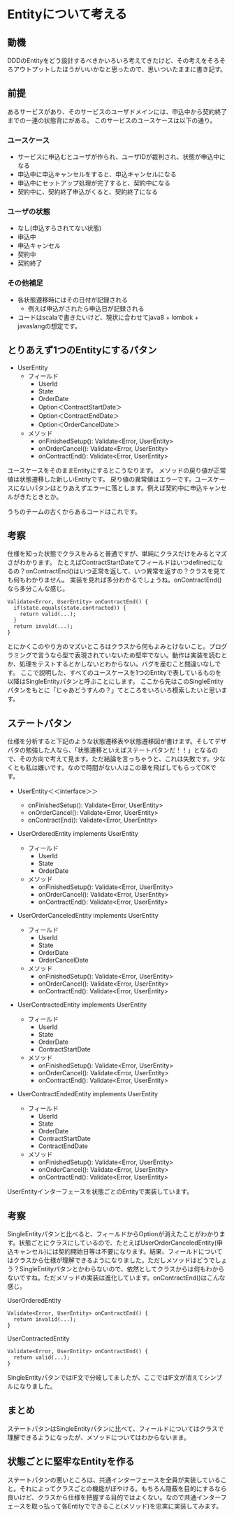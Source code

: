 # Entityについて考える
## 動機
DDDのEntityをどう設計するべきかいろいろ考えてきたけど、その考えをそろそろアウトプットしたほうがいいかなと思ったので、思いついたままに書き記す。

## 前提
あるサービスがあり、そのサービスのユーザドメインには、申込中から契約終了までの一連の状態背にがある。
このサービスのユースケースは以下の通り。

### ユースケース
- サービスに申込むとユーザが作られ、ユーザIDが裁判され、状態が申込中になる
- 申込中に申込キャンセルをすると、申込キャンセルになる
- 申込中にセットアップ処理が完了すると、契約中になる
- 契約中に、契約終了申込がくると、契約終了になる

### ユーザの状態
- なし(申込すらされてない状態)
- 申込中
- 申込キャンセル
- 契約中
- 契約終了

### その他補足
- 各状態遷移時にはその日付が記録される
  - 例えば申込がされたら申込日が記録される
- コードはscalaで書きたいけど、現状に合わせてjava8 + lombok + javaslangの想定です。

## とりあえず1つのEntityにするパタン

- UserEntity
  - フィールド
    - UserId
    - State
    - OrderDate
    - Option＜ContractStartDate＞
    - Option＜ContractEndDate＞
    - Option＜OrderCancelDate＞
  - メソッド
    - onFinishedSetup(): Validate<Error, UserEntity>
    - onOrderCancel(): Validate<Error, UserEntity>
    - onContractEnd(): Validate<Error, UserEntity>

ユースケースをそのままEntityにするとこうなります。
メソッドの戻り値が正常値は状態遷移した新しいEntityです。
戻り値の異常値はエラーです。ユースケースにないパタンはとりあえずエラーに落とします。例えば契約中に申込キャンセルがきたときとか。

うちのチームの古くからあるコードはこれです。

## 考察
仕様を知った状態でクラスをみると普通ですが、単純にクラスだけをみるとマズさがわかります。
たとえばContractStartDateてフィールドはいつdefinedになるの？onContractEnd()はいつ正常を返して、いつ異常を返すの？クラスを見ても何もわかりません。
実装を見れば多分わかるでしょうね。onContractEnd()なら多分こんな感じ。
```
Validate<Error, UserEntity> onContractEnd() {
  if(state.equals(state.contracted)) {
    return valid(...);
  }
  return invald(...);
}
```

とにかくこのやり方のマズいところはクラスから何もよみとけないこと。プログラミングで言うなら型で表現されていないため堅牢でない。動作は実装を読むとか、処理をテストするとかしないとわからない。バグを産むこと間違いなしです。
ここで説明した、すべてのユースケースを1つのEntityで表しているものを以降はSingleEntityパタンと呼ぶことにします。
ここから先はこのSingleEntityパタンをもとに「じゃあどうすんの？」てところをいろいろ模索したいと思います。

## ステートパタン
仕様を分析すると下記のような状態遷移表や状態遷移図が書けます。そしてデザパタの勉強した人なら、「状態遷移といえばステートパタンだ！！」となるので、その方向で考えて見ます。ただ結論を言っちゃうと、これは失敗です。少なくとも私は嫌いです。なので時間がない人はこの章を飛ばしてもらってOKです。

- UserEntity＜＜interface＞＞
  - onFinishedSetup(): Validate<Error, UserEntity>
  - onOrderCancel(): Validate<Error, UserEntity>
  - onContractEnd(): Validate<Error, UserEntity>

- UserOrderedEntity implements UserEntity
  - フィールド
    - UserId
    - State
    - OrderDate
  - メソッド
    - onFinishedSetup(): Validate<Error, UserEntity>
    - onOrderCancel(): Validate<Error, UserEntity>
    - onContractEnd(): Validate<Error, UserEntity>

- UserOrderCanceledEntity implements UserEntity
  - フィールド
    - UserId
    - State
    - OrderDate
    - OrderCancelDate
  - メソッド
    - onFinishedSetup(): Validate<Error, UserEntity>
    - onOrderCancel(): Validate<Error, UserEntity>
    - onContractEnd(): Validate<Error, UserEntity>

- UserContractedEntity implements UserEntity
  - フィールド
    - UserId
    - State
    - OrderDate
    - ContractStartDate
  - メソッド
    - onFinishedSetup(): Validate<Error, UserEntity>
    - onOrderCancel(): Validate<Error, UserEntity>
    - onContractEnd(): Validate<Error, UserEntity>

- UserContractEndedEntity implements UserEntity
  - フィールド
    - UserId
    - State
    - OrderDate
    - ContractStartDate
    - ContractEndDate
  - メソッド
    - onFinishedSetup(): Validate<Error, UserEntity>
    - onOrderCancel(): Validate<Error, UserEntity>
    - onContractEnd(): Validate<Error, UserEntity>

UserEntityインターフェースを状態ごとのEntityで実装しています。

## 考察
SingleEntityパタンと比べると、フィールドからOptionが消えたことがわかります。状態ごとにクラスにしているので、たとえばUserOrderCanceledEntity(申込キャンセル)には契約開始日等は不要になります。結果、フィールドについてはクラスから仕様が理解できるようになりました。ただしメソッドはどうでしょう？SingleEntityパタンとかわらないので、依然としてクラスからは何もわからないですね。ただメソッドの実装は進化しています。onContractEnd()はこんな感じ。

UserOrderedEntity
```
Validate<Error, UserEntity> onContractEnd() {
  return invalid(...);
}
```

UserContractedEntity
```
Validate<Error, UserEntity> onContractEnd() {
  return valid(...);
}
```
SingleEntityパタンではIF文で分岐してましたが、ここではIF文が消えてシンプルになりました。

## まとめ
ステートパタンはSingleEntityパタンに比べて、フィールドについてはクラスで理解できるようになったが、メソッドについてはわからないまま。

## 状態ごとに堅牢なEntityを作る
ステートパタンの悪いところは、共通インターフェースを全員が実装していること。それによってクラスごとの機能がぼやける。もちろん隠蔽を目的にするなら良いけど、クラスから仕様を把握する目的ではよくない。なので共通インターフェースを取っ払って各Entityでできること(メソッド)を忠実に実装してみます。
